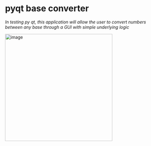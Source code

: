 # pyqt base converter

_In testing py qt, this application will allow the user to convert numbers between any base through a GUI with simple underlying logic_


<img width="352" alt="image" src="https://user-images.githubusercontent.com/75505093/175835663-514bcddf-216f-4ad9-b12e-9d9e600d0537.png">

